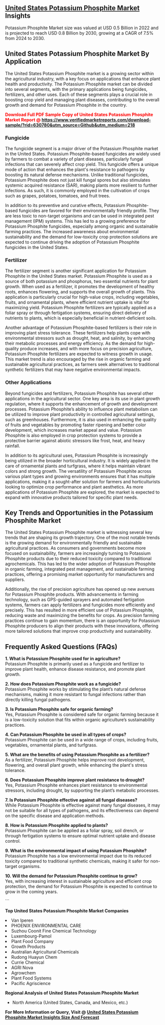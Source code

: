 <h2><a href="https://www.verifiedmarketreports.com/download-sample/?rid=630780&amp;utm_source=Github&amp;utm_medium=218" target="_blank">United States Potassium Phosphite Market</a> Insights</h2><p>Potassium Phosphite Market size was valued at USD 0.5 Billion in 2022 and is projected to reach USD 0.8 Billion by 2030, growing at a CAGR of 7.5% from 2024 to 2030.</p><p> <h2>United States Potassium Phosphite Market By Application</h2> <p>The United States Potassium Phosphite market is a growing sector within the agricultural industry, with a key focus on applications that enhance plant health and productivity. The Potassium Phosphite market can be divided into several segments, with the primary applications being fungicides, fertilizers, and other uses. Each of these segments plays a crucial role in boosting crop yield and managing plant diseases, contributing to the overall growth and demand for Potassium Phosphite in the country.</p> <p><strong><p><span class=""><span style="color: #ff0000;"><strong>Download Full PDF Sample Copy of United States Potassium Phosphite Market Report</strong> @ </span><a href="https://www.verifiedmarketreports.com/download-sample/?rid=630780&amp;utm_source=Github&amp;utm_medium=218" target="_blank">https://www.verifiedmarketreports.com/download-sample/?rid=630780&amp;utm_source=Github&amp;utm_medium=218</a></span></p></strong></p> <h3>Fungicide</h3> <p>The fungicide segment is a major driver of the Potassium Phosphite market in the United States. Potassium Phosphite-based fungicides are widely used by farmers to combat a variety of plant diseases, particularly fungal infections that can severely affect crop yield. This fungicide offers a unique mode of action that enhances the plant's resistance to pathogens by boosting its natural defense mechanisms. Unlike traditional fungicides, Potassium Phosphite does not just kill fungal spores but also stimulates systemic acquired resistance (SAR), making plants more resilient to further infections. As such, it is commonly employed in the cultivation of crops such as grapes, potatoes, tomatoes, and fruit trees. <p>In addition to its preventive and curative effects, Potassium Phosphite-based fungicides are favored for their environmentally friendly profile. They are less toxic to non-target organisms and can be used in integrated pest management (IPM) systems. This has led to a growing preference for Potassium Phosphite fungicides, especially among organic and sustainable farming practices. The increased awareness about environmental sustainability and the demand for low-toxicity crop protection solutions are expected to continue driving the adoption of Potassium Phosphite fungicides in the United States.</p> <h3>Fertilizer</h3> <p>The fertilizer segment is another significant application for Potassium Phosphite in the United States market. Potassium Phosphite is used as a source of both potassium and phosphorus, two essential nutrients for plant growth. When used as a fertilizer, it promotes the development of healthy roots, enhances flowering, and supports the overall growth of plants. This application is particularly crucial for high-value crops, including vegetables, fruits, and ornamental plants, where efficient nutrient uptake is vital for maximizing yield. Potassium Phosphite fertilizers are typically applied as a foliar spray or through fertigation systems, ensuring direct delivery of nutrients to plants, which is especially beneficial in nutrient-deficient soils. <p>Another advantage of Potassium Phosphite-based fertilizers is their role in improving plant stress tolerance. These fertilizers help plants cope with environmental stressors such as drought, heat, and salinity, by enhancing their metabolic processes and energy efficiency. As the demand for high-quality produce increases, and with more focus on precision agriculture, Potassium Phosphite fertilizers are expected to witness growth in usage. This market trend is also encouraged by the rise in organic farming and sustainable agricultural practices, as farmers seek alternatives to traditional synthetic fertilizers that may have negative environmental impacts.</p> <h3>Other Applications</h3> <p>Beyond fungicides and fertilizers, Potassium Phosphite has several other applications in the agricultural sector. One key area is its use in plant growth regulation, where it supports the enhancement of growth and development processes. Potassium Phosphite’s ability to influence plant metabolism can be utilized to improve plant productivity in controlled agricultural settings, such as greenhouses. Furthermore, it is also used in enhancing the quality of fruits and vegetables by promoting faster ripening and better color development, which increases market appeal and value. Potassium Phosphite is also employed in crop protection systems to provide a protective barrier against abiotic stressors like frost, heat, and heavy rainfall. <p>In addition to its agricultural uses, Potassium Phosphite is increasingly being utilized in the broader horticultural industry. It is widely applied in the care of ornamental plants and turfgrass, where it helps maintain vibrant colors and strong growth. The versatility of Potassium Phosphite across various plant types and growing environments ensures that it has multiple applications, making it a sought-after solution for farmers and horticulturists looking to optimize crop performance and plant aesthetics. As more applications of Potassium Phosphite are explored, the market is expected to expand with innovative products tailored for specific plant needs.</p> <h2>Key Trends and Opportunities in the Potassium Phosphite Market</h2> <p>The United States Potassium Phosphite market is witnessing several key trends that are shaping its growth trajectory. One of the most notable trends is the growing demand for environmentally friendly and sustainable agricultural practices. As consumers and governments become more focused on sustainability, farmers are increasingly turning to Potassium Phosphite products due to their reduced toxicity compared to traditional agrochemicals. This has led to the wider adoption of Potassium Phosphite in organic farming, integrated pest management, and sustainable farming practices, offering a promising market opportunity for manufacturers and suppliers.</p> <p>Additionally, the rise of precision agriculture has opened up new avenues for Potassium Phosphite products. With advancements in farming technology, such as GPS-guided sprayers and automated fertigation systems, farmers can apply fertilizers and fungicides more efficiently and precisely. This has resulted in more efficient use of Potassium Phosphite, reducing waste and maximizing the benefits for crops. As precision farming practices continue to gain momentum, there is an opportunity for Potassium Phosphite producers to align their products with these innovations, offering more tailored solutions that improve crop productivity and sustainability.</p> <h2>Frequently Asked Questions (FAQs)</h2> <p><strong>1. What is Potassium Phosphite used for in agriculture?</strong><br>Potassium Phosphite is primarily used as a fungicide and fertilizer to improve plant health, enhance disease resistance, and promote plant growth.</p> <p><strong>2. How does Potassium Phosphite work as a fungicide?</strong><br>Potassium Phosphite works by stimulating the plant’s natural defense mechanisms, making it more resistant to fungal infections rather than directly killing fungal pathogens.</p> <p><strong>3. Is Potassium Phosphite safe for organic farming?</strong><br>Yes, Potassium Phosphite is considered safe for organic farming because it is a low-toxicity solution that fits within organic agriculture’s sustainability practices.</p> <p><strong>4. Can Potassium Phosphite be used in all types of crops?</strong><br>Potassium Phosphite can be used in a wide range of crops, including fruits, vegetables, ornamental plants, and turfgrass.</p> <p><strong>5. What are the benefits of using Potassium Phosphite as a fertilizer?</strong><br>As a fertilizer, Potassium Phosphite helps improve root development, flowering, and overall plant growth, while enhancing the plant's stress tolerance.</p> <p><strong>6. Does Potassium Phosphite improve plant resistance to drought?</strong><br>Yes, Potassium Phosphite enhances plant resistance to environmental stressors, including drought, by supporting the plant’s metabolic processes.</p> <p><strong>7. Is Potassium Phosphite effective against all fungal diseases?</strong><br>While Potassium Phosphite is effective against many fungal diseases, it may not be suitable for all types of pathogens, and its effectiveness can depend on the specific disease and application methods.</p> <p><strong>8. How is Potassium Phosphite applied to plants?</strong><br>Potassium Phosphite can be applied as a foliar spray, soil drench, or through fertigation systems to ensure optimal nutrient uptake and disease control.</p> <p><strong>9. What is the environmental impact of using Potassium Phosphite?</strong><br>Potassium Phosphite has a low environmental impact due to its reduced toxicity compared to traditional synthetic chemicals, making it safer for non-target organisms.</p> <p><strong>10. Will the demand for Potassium Phosphite continue to grow?</strong><br>Yes, with increasing interest in sustainable agriculture and efficient crop protection, the demand for Potassium Phosphite is expected to continue to grow in the coming years.</p> ```</p><p><strong>Top United States Potassium Phosphite Market Companies</strong></p><div data-test-id=""><p><li> Van Iperen</li><li> PHOENIX ENVIRONMENTAL CARE</li><li> Suzhou Coonit Fine Chemical Technology</li><li> Luxembourg-Pamol</li><li> Plant Food Company</li><li> Growth Products</li><li> Australian Agricultural Chemicals</li><li> Rudong Huayun Chem</li><li> Currie Chemical</li><li> AGRI Nova</li><li> Agrowchem</li><li> Plant Food Systems</li><li> Pacific Agriscience</li></p><div><strong>Regional Analysis of&nbsp;United States Potassium Phosphite Market</strong></div><ul><li dir="ltr"><p dir="ltr">North America&nbsp;(United States, Canada, and Mexico, etc.)</p></li></ul><p><strong>For More Information or Query, Visit @&nbsp;</strong><strong><a href="https://www.verifiedmarketreports.com/product/potassium-phosphite-market/?utm_source=Github&amp;utm_medium=218" target="_blank">United States Potassium Phosphite Market Insights Size And Forecast</a></strong></p></div>
